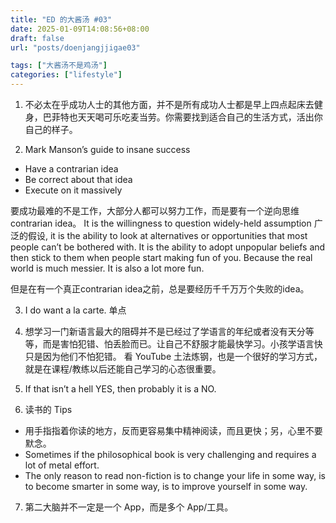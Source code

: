 ```yaml
---
title: "ED 的大酱汤 #03"
date: 2025-01-09T14:08:56+08:00
draft: false
url: "posts/doenjangjjigae03"

tags: ["大酱汤不是鸡汤"]
categories: ["lifestyle"]
---
```




1. 不必太在乎成功人士的其他方面，并不是所有成功人士都是早上四点起床去健身，巴菲特也天天喝可乐吃麦当劳。你需要找到适合自己的生活方式，活出你自己的样子。


2. Mark Manson’s guide to insane success
- Have a contrarian idea
- Be correct about that idea
- Execute on it massively 

要成功最难的不是工作，大部分人都可以努力工作，而是要有一个逆向思维 contrarian idea。
It is the willingness to question widely-held assumption 广泛的假设, it is the ability to look at alternatives or opportunities that most people can’t be bothered with. It is the ability to adopt unpopular beliefs and then stick to them when people start making fun of you. Because the real world is much messier. It is also a lot more fun.

但是在有一个真正contrarian idea之前，总是要经历千千万万个失败的idea。


3. I do want a la carte.  单点



4. 想学习一门新语言最大的阻碍并不是已经过了学语言的年纪或者没有天分等等，而是害怕犯错、怕丢脸而已。让自己不舒服才能最快学习。小孩学语言快只是因为他们不怕犯错。
看 YouTube 土法炼钢，也是一个很好的学习方式，就是在课程/教练以后还能自己学习的心态很重要。


5. If that isn’t a hell YES, then probably it is a NO. 

 
6. 读书的 Tips
- 用手指指着你读的地方，反而更容易集中精神阅读，而且更快；另，心里不要默念。
- Sometimes if the philosophical book is very challenging and requires a lot of metal effort.
- The only reason to read non-fiction is to change your life in some way, is to become smarter in some way, is to improve yourself in some way.

7. 第二大脑并不一定是一个 App，而是多个 App/工具。